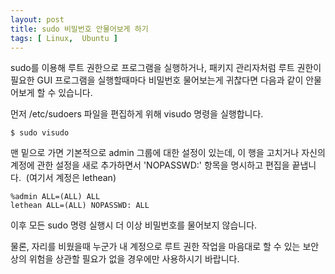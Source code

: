 ```yaml
---
layout: post
title: sudo 비밀번호 안물어보게 하기
tags: [ Linux,  Ubuntu ]
---
```


sudo를 이용해 루트 권한으로 프로그램을 실행하거나, 패키지 관리자처럼 루트 권한이 필요한 GUI 프로그램을 실행할때마다 비밀번호 물어보는게 귀찮다면 다음과 같이 안물어보게 할 수 있습니다.

먼저 /etc/sudoers 파일을 편집하게 위해 visudo 명령을 실행합니다.

    $ sudo visudo

맨 밑으로 가면 기본적으로 admin 그룹에 대한 설정이 있는데, 이 행을 고치거나 자신의 계정에 관한 설정을 새로 추가하면서 'NOPASSWD:' 항목을 명시하고 편집을 끝냅니다.  (여기서 계정은 lethean)

    %admin ALL=(ALL) ALL
    lethean ALL=(ALL) NOPASSWD: ALL

이후 모든 sudo 명령 실행시 더 이상 비밀번호를 물어보지 않습니다.

물론, 자리를 비웠을때 누군가 내 계정으로 루트 권한 작업을 마음대로 할 수 있는 보안상의 위험을 상관할 필요가 없을 경우에만 사용하시기 바랍니다.
